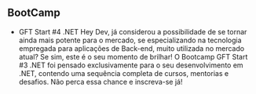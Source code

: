 ## BootCamp

-  GFT Start #4 .NET
Hey Dev, já considerou a possibilidade de se tornar ainda mais potente para o mercado, se especializando na tecnologia empregada para aplicações de Back-end, muito utilizada no mercado atual? Se sim, este é o seu momento de brilhar! O Bootcamp GFT Start #3 .NET foi pensado exclusivamente para o seu desenvolvimento em .NET, contendo uma sequência completa de cursos, mentorias e desafios. Não perca essa chance e inscreva-se já!


